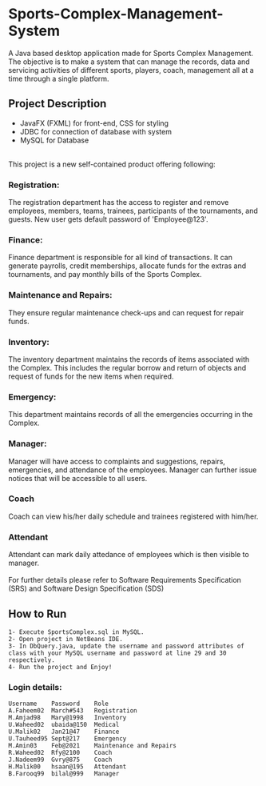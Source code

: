 # Sports-Complex-Management-System

A Java based desktop application made for Sports Complex Management. 
The objective is to make a system that can manage the records, data and servicing activities of different sports, players, coach, management all at a time through a single platform.    

## Project Description
- JavaFX (FXML) for front-end, CSS for styling
- JDBC for connection of database with system
- MySQL for Database

<br/>
This project is a new self-contained product offering following:
<br/>

### Registration:
The registration department has the access to register and remove employees, members, teams, trainees, participants of the tournaments, and guests. New user gets default password of 'Employee@123'.
### Finance:
Finance department is responsible for all kind of transactions. It can generate payrolls, credit memberships, allocate funds for the extras and tournaments, and pay monthly bills of the Sports Complex.
### Maintenance and Repairs:
They ensure regular maintenance check-ups and can request for repair funds.
### Inventory:	
The inventory department maintains the records of items associated with the Complex. This includes the regular borrow and return of objects and request of funds for the new items when required. 
### Emergency:
This department maintains records of all the emergencies occurring in the Complex. 
### Manager:
Manager will have access to complaints and suggestions, repairs, emergencies, and attendance of the employees. Manager can further issue notices that will be accessible to all users.
### Coach
Coach can view his/her daily schedule and trainees registered with him/her.
### Attendant 
Attendant can mark daily attedance of employees which is then visible to manager.
<br/> <br/>
For further details please refer to Software Requirements Specification (SRS) and Software Design Specification (SDS)

## How to Run
    1- Execute SportsComplex.sql in MySQL.
    2- Open project in NetBeans IDE.
    3- In DbQuery.java, update the username and password attributes of class with your MySQL username and password at line 29 and 30 respectively.
    4- Run the project and Enjoy!

### Login details:
	Username	Password	Role
	A.Faheem02	March#543	Registration 
	M.Amjad98	Mary@1998	Inventory
	U.Waheed02	ubaida@150	Medical 
	U.Malik02	Jan21@47	Finance
	U.Tauheed95	Sept@217	Emergency
	M.Amin03	Feb@2021	Maintenance and Repairs
	R.Waheed02	Rfy@2100	Coach
	J.Nadeem99	Gvry@875	Coach
	H.Malik00	hsaan@195	Attendant
	B.Farooq99	bilal@999	Manager
